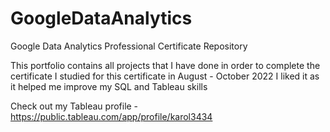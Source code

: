 # GoogleDataAnalytics

Google Data Analytics Professional Certificate Repository  

This portfolio contains all projects that I have done in order to complete the certificate
I studied for this certificate in August - October 2022
I liked it as it helped me improve my SQL and Tableau skills

Check out my Tableau profile - https://public.tableau.com/app/profile/karol3434
